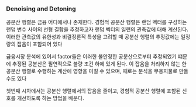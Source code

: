 ### Denoising and Detoning

공분산 행렬은 금융 어디에서나 존재한다. 경험적 공분산 행렬은 랜덤 벡터를 구성하는 랜덤 변수 사이의 선형 결합을 추정하고자 랜덤 벡터의 일련의 관측값에 대해 계산된다. 이러한 관측값의 유한성과 비결정론적 특성을 고려할 때 공분산 행렬의 추정값에는 일정량의 잡음이 포함되어 있다

금융시장 분석에 있어서 factor들은 이러한 불안정한 공분산으로부터 추정되었기 떄문에 추정된 공분산은 필연적으로 불량 조건 하에 있게 된다. 이 잡음을 처리하지 않는 한 공분산 행렬로 수행하는 계산에 영향을 미칠 수 있으며, 때로는 분석을 무용지물로 만들 수도 있다

첫번째 시차에서는 공분산 행렬에서의 잡음을 줄이고, 경험적 공분산 행렬에 포함된 신호를 개선하도록 하는 방법을 배운다.
